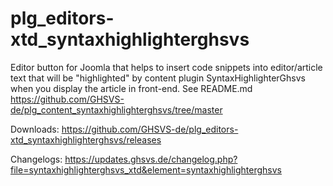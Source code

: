 # plg_editors-xtd_syntaxhighlighterghsvs

Editor button for Joomla that helps to insert code snippets into editor/article text that will be "highlighted" by content plugin SyntaxHighlighterGhsvs when you display the article in front-end. See README.md https://github.com/GHSVS-de/plg_content_syntaxhighlighterghsvs/tree/master

Downloads: https://github.com/GHSVS-de/plg_editors-xtd_syntaxhighlighterghsvs/releases

Changelogs: https://updates.ghsvs.de/changelog.php?file=syntaxhighlighterghsvs_xtd&element=syntaxhighlighterghsvs
